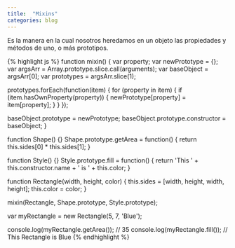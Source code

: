 ```yaml
---
title:  "Mixins"
categories: blog
---
```

Es la manera en la cual nosotros heredamos en un objeto las propiedades
y métodos de uno, o más prototipos.

{% highlight js %}
function mixin() {
  var property;
  var newPrototype = {};
  var argsArr = Array.prototype.slice.call(arguments);
  var baseObject = argsArr[0];
  var prototypes = argsArr.slice(1);

  prototypes.forEach(function(item) {
    for (property in item) {
      if (item.hasOwnProperty(property)) {
        newPrototype[property] = item[property];
      }
    }
  });

  baseObject.prototype = newPrototype;
  baseObject.prototype.constructor = baseObject;
}

function Shape() {}
Shape.prototype.getArea = function() {
  return this.sides[0] * this.sides[1];
}

function Style() {}
Style.prototype.fill = function() {
  return 'This ' + this.constructor.name + ' is ' + this.color;
}

function Rectangle(width, height, color) {
  this.sides = [width, height, width, height];
  this.color = color;
}

mixin(Rectangle, Shape.prototype, Style.prototype);

var myRectangle = new Rectangle(5, 7, 'Blue');

console.log(myRectangle.getArea()); // 35
console.log(myRectangle.fill()); // This Rectangle is Blue
{% endhighlight %}
